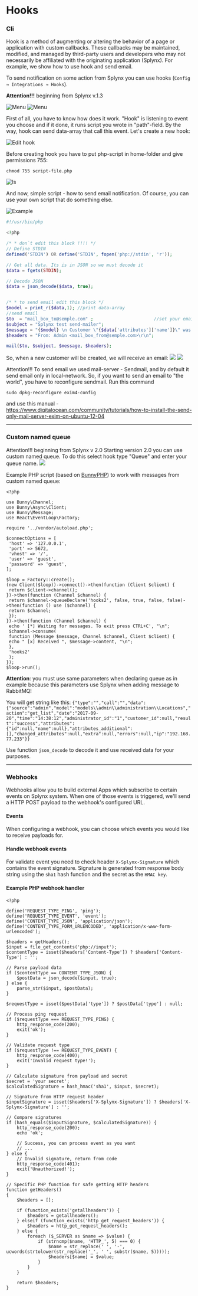 Hooks
=============



### Cli

Hook is a method of augmenting or altering the behavior of a page or application with custom callbacks. These callbacks may be maintained, modified, and managed by third-party users and developers who may not necessarily be affiliated with the originating application (Splynx). For example, we show how to use hook and send email.

To send notification on some action from Splynx you can use hooks (`Config → Integrations → Hooks`).

**Attention!!!** beginning from Splynx v.1.3

![Menu](main_menu.png)
![Menu](main_menu1.png)


First of all, you have to know how does it work. "Hook" is listening to event you choose and if it done, it runs script you wrote in "path"-field. By the way, hook can send data-array that call this event. Let's create a new hook:

![Edit hook](edit.png)

Before creating hook you have to put php-script in home-folder and give permissions 755:
```
chmod 755 script-file.php
```
![ls](ls.png)

And now, simple script - how to send email notification. Of course, you can use your own script that do something else.

![Example](example.png)

```PHP
#!/usr/bin/php

<?php

/* * don`t edit this block !!!! */
// Define STDIN
defined('STDIN') OR define('STDIN', fopen('php://stdin', 'r'));

// Get all data. Its is in JSON so we must decode it
$data = fgets(STDIN);

// Decode JSON
$data = json_decode($data, true);


/* * to send email edit this block */
$model = print_r($data,1); //print data-array
//send email
$to  = "mail_box_to@semple.com" ;                       //set your email
$subject = "Splynx test send-mailer";
$message = "{$model} \n Customer \"{$data['attributes']['name']}\" was created {$data['date']} by {$data['source']}";
$headers = "From: Admin <mail_box_from@semple.com>\r\n";

mail($to, $subject, $message, $headers);
```

So, when a new customer will be created, we will receive an email:
![](email1.png)
![](email2.png)

Attention!!!
To send email we used mail-server - Sendmail, and by default it send email only in local-network. So, if you want to send an email to "the world", you have to reconfigure sendmail.
Run this command
```
sudo dpkg-reconfigure exim4-config
```
and use this manual - https://www.digitalocean.com/community/tutorials/how-to-install-the-send-only-mail-server-exim-on-ubuntu-12-04

---
### Custom named queue
Attention!!! beginning from Splynx v 2.0
Starting version 2.0 you can use custom named queue. To do this select hook type "Queue" and enter your queue name.
![](edit.jpg)

Example PHP script (based on [BunnyPHP](https://github.com/jakubkulhan/bunny)) to work with messages from custom named queue:
```
<?php

use Bunny\Channel;
use Bunny\Async\Client;
use Bunny\Message;
use React\EventLoop\Factory;

require '../vendor/autoload.php';

$connectOptions = [
 'host' => '127.0.0.1',
 'port' => 5672,
 'vhost' => '/',
 'user' => 'guest',
 'password' => 'guest',
];

$loop = Factory::create();
(new Client($loop))->connect()->then(function (Client $client) {
 return $client->channel();
})->then(function (Channel $channel) {
 return $channel->queueDeclare('hooks2', false, true, false, false)->then(function () use ($channel) {
 return $channel;
 });
})->then(function (Channel $channel) {
 echo ' [*] Waiting for messages. To exit press CTRL+C', "\n";
 $channel->consume(
 function (Message $message, Channel $channel, Client $client) {
 echo " [x] Received ", $message->content, "\n";
 },
 'hooks2'
 );
});
$loop->run();
```
**Attention**: you must use same parameters when declaring queue as in example because this parameters use Splynx when adding message to RabbitMQ!

You will get string like this: `{"type":"","call":"","data":{"source":"admin","model":"models\\admin\\administration\\Locations","action":"get_list","date":"2017-09-20","time":"14:38:12","administrator_id":"1","customer_id":null,"result":"success","attributes":{"id":null,"name":null},"attributes_additional":[],"changed_attributes":null,"extra":null,"errors":null,"ip":"192.168.77.233"}}`

Use function `json_decode` to decode it and use received data for your purposes.

---
### Webhooks

Webhooks allow you to build external Apps which subscribe to certain events on Splynx system. When one of those events is triggered, we'll send a HTTP POST payload to the webhook's configured URL.

#### Events

When configuring a webhook, you can choose which events you would like to receive payloads for.

#### Handle webhook events

For validate event you need to check header `X-Splynx-Signature` which contains the event signature. Signature is generated from response body string using the `sha1` hash function and the secret as the `HMAC key`.

#### Example PHP webhook handler

```
<?php

define('REQUEST_TYPE_PING', 'ping');
define('REQUEST_TYPE_EVENT', 'event');
define('CONTENT_TYPE_JSON', 'application/json');
define('CONTENT_TYPE_FORM_URLENCODED', 'application/x-www-form-urlencoded');

$headers = getHeaders();
$input = file_get_contents('php://input');
$contentType = isset($headers['Content-Type']) ? $headers['Content-Type'] : '';

// Parse payload data
if ($contentType == CONTENT_TYPE_JSON) {
    $postData = json_decode($input, true);
} else {
    parse_str($input, $postData);
}

$requestType = isset($postData['type']) ? $postData['type'] : null;

// Process ping request
if ($requestType === REQUEST_TYPE_PING) {
    http_response_code(200);
    exit('ok');
}

// Validate request type
if ($requestType !== REQUEST_TYPE_EVENT) {
    http_response_code(400);
    exit('Invalid request type!');
}

// Calculate signature from payload and secret
$secret = 'your secret';
$calculatedSignature = hash_hmac('sha1', $input, $secret);

// Signature from HTTP request header
$inputSignature = isset($headers['X-Splynx-Signature']) ? $headers['X-Splynx-Signature'] : '';

// Compare signatures
if (hash_equals($inputSignature, $calculatedSignature)) {
    http_response_code(200);
    echo 'ok';

    // Success, you can process event as you want
    // ...
} else {
    // Invalid signature, return from code
    http_response_code(401);
    exit('Unauthorized!');
}

// Specific PHP function for safe getting HTTP headers
function getHeaders()
{
    $headers = [];

    if (function_exists('getallheaders')) {
        $headers = getallheaders();
    } elseif (function_exists('http_get_request_headers')) {
        $headers = http_get_request_headers();
    } else {
        foreach ($_SERVER as $name => $value) {
            if (strncmp($name, 'HTTP_', 5) === 0) {
                $name = str_replace(' ', '-', ucwords(strtolower(str_replace('_', ' ', substr($name, 5)))));
                $headers[$name] = $value;
            }
        }
    }

    return $headers;
}
```

